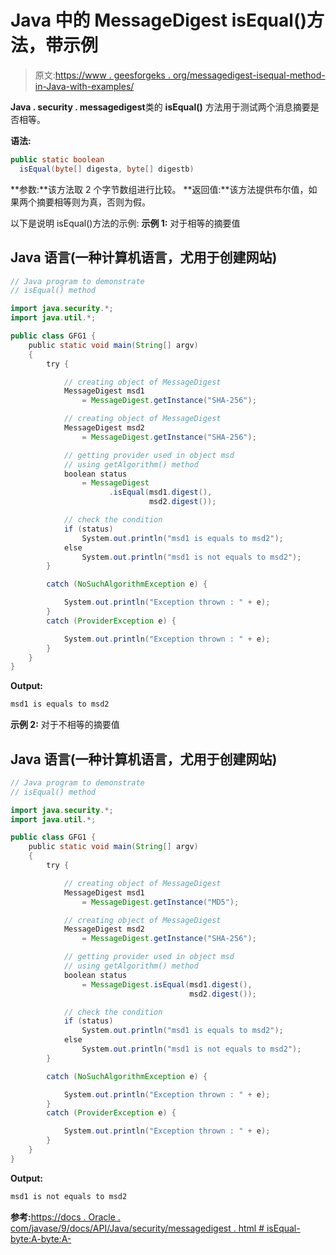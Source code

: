 # Java 中的 MessageDigest isEqual()方法，带示例

> 原文:[https://www . geesforgeks . org/messagedigest-isequal-method-in-Java-with-examples/](https://www.geeksforgeeks.org/messagedigest-isequal-method-in-java-with-examples/)

**Java . security . messagedigest**类的 **isEqual()** 方法用于测试两个消息摘要是否相等。

**语法:**

```java
public static boolean
  isEqual(byte[] digesta, byte[] digestb)
```

**参数:**该方法取 2 个字节数组进行比较。
**返回值:**该方法提供布尔值，如果两个摘要相等则为真，否则为假。

以下是说明 isEqual()方法的示例:
**示例 1:** 对于相等的摘要值

## Java 语言(一种计算机语言，尤用于创建网站)

```java
// Java program to demonstrate
// isEqual() method

import java.security.*;
import java.util.*;

public class GFG1 {
    public static void main(String[] argv)
    {
        try {

            // creating object of MessageDigest
            MessageDigest msd1
                = MessageDigest.getInstance("SHA-256");

            // creating object of MessageDigest
            MessageDigest msd2
                = MessageDigest.getInstance("SHA-256");

            // getting provider used in object msd
            // using getAlgorithm() method
            boolean status
                = MessageDigest
                      .isEqual(msd1.digest(),
                               msd2.digest());

            // check the condition
            if (status)
                System.out.println("msd1 is equals to msd2");
            else
                System.out.println("msd1 is not equals to msd2");
        }

        catch (NoSuchAlgorithmException e) {

            System.out.println("Exception thrown : " + e);
        }
        catch (ProviderException e) {

            System.out.println("Exception thrown : " + e);
        }
    }
}
```

**Output:** 

```java
msd1 is equals to msd2
```

**示例 2:** 对于不相等的摘要值

## Java 语言(一种计算机语言，尤用于创建网站)

```java
// Java program to demonstrate
// isEqual() method

import java.security.*;
import java.util.*;

public class GFG1 {
    public static void main(String[] argv)
    {
        try {

            // creating object of MessageDigest
            MessageDigest msd1
                = MessageDigest.getInstance("MD5");

            // creating object of MessageDigest
            MessageDigest msd2
                = MessageDigest.getInstance("SHA-256");

            // getting provider used in object msd
            // using getAlgorithm() method
            boolean status
                = MessageDigest.isEqual(msd1.digest(),
                                        msd2.digest());

            // check the condition
            if (status)
                System.out.println("msd1 is equals to msd2");
            else
                System.out.println("msd1 is not equals to msd2");
        }

        catch (NoSuchAlgorithmException e) {

            System.out.println("Exception thrown : " + e);
        }
        catch (ProviderException e) {

            System.out.println("Exception thrown : " + e);
        }
    }
}
```

**Output:** 

```java
msd1 is not equals to msd2
```

**参考:**[https://docs . Oracle . com/javase/9/docs/API/Java/security/messagedigest . html # isEqual-byte:A-byte:A-](https://docs.oracle.com/javase/9/docs/api/java/security/MessageDigest.html#isEqual-byte:A-byte:A-)